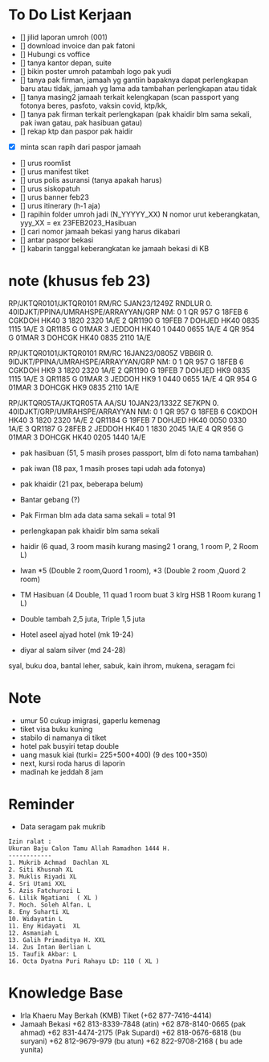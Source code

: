 # To Do List Kerjaan

- [] jilid laporan umroh (001)
- [] download invoice dan pak fatoni
- [] Hubungi cs voffice
- [] tanya kantor depan, suite 
- [] bikin poster umroh patambah logo pak yudi
- [] tanya pak firman, jamaah yg gantiin bapaknya dapat perlengkapan baru atau tidak, jamaah yg lama ada tambahan perlengkapan atau tidak
- [] tanya masing2 jamaah terkait kelengkapan (scan passport yang fotonya beres, pasfoto, vaksin covid, ktp/kk,
- [] tanya pak firman terkait perlengkapan (pak khaidir blm sama sekali, pak iwan gatau, pak hasibuan gatau)
- [] rekap ktp dan paspor pak haidir
- [x] minta scan rapih dari paspor jamaah
- [] urus roomlist
- [] urus manifest tiket
- [] urus polis asuransi (tanya apakah harus)
- [] urus siskopatuh
- [] urus banner feb23
- [] urus itinerary (h-1 aja)
- [] rapihin folder umroh jadi (N_YYYYY_XX) N nomor urut keberangkatan, yyy_XX = ex 23FEB2023_Hasibuan
- [] cari nomor jamaah bekasi yang harus dikabari
- [] antar paspor bekasi
- [] kabarin tanggal keberangkatan ke jamaah bekasi di KB

# note (khusus feb 23)

RP/JKTQR0101/JKTQR0101            RM/RC   5JAN23/1249Z   RNDLUR
0. 40IDJKT/PPINA/UMRAHSPE/ARRAYYAN/GRP  NM: 0
1  QR 957 G 18FEB 6 CGKDOH HK40      3  1820 2320   1A/E
2  QR1190 G 19FEB 7 DOHJED HK40         0835 1115   1A/E
3  QR1185 G 01MAR 3 JEDDOH HK40      1  0440 0655   1A/E
4  QR 954 G 01MAR 3 DOHCGK HK40         0835 2110   1A/E

RP/JKTQR0101/JKTQR0101            RM/RC  16JAN23/0805Z   VBB6IR
0.  9IDJKT/PPINA/UMRAHSPE/ARRAYYAN/GRP  NM: 0
1  QR 957 G 18FEB 6 CGKDOH HK9       3  1820 2320   1A/E
2  QR1190 G 19FEB 7 DOHJED HK9          0835 1115   1A/E
3  QR1185 G 01MAR 3 JEDDOH HK9       1  0440 0655   1A/E
4  QR 954 G 01MAR 3 DOHCGK HK9          0835 2110   1A/E

RP/JKTQR05TA/JKTQR05TA            AA/SU  10JAN23/1332Z   SE7KPN
0. 40IDJKT/GRP/UMRAHSPE/ARRAYYAN  NM: 0
1  QR 957 G 18FEB 6 CGKDOH HK40      3  1820 2320   1A/E
2  QR1184 G 19FEB 7 DOHJED HK40         0050 0330   1A/E
3  QR1187 G 28FEB 2 JEDDOH HK40      1  1830 2045   1A/E
4  QR 956 G 01MAR 3 DOHCGK HK40         0205 1440   1A/E

- pak hasibuan (51, 5 masih proses passport, blm di foto nama tambahan)
- pak iwan (18 pax, 1 masih proses tapi udah ada fotonya)
- pak khaidir (21 pax, beberapa belum)
- Bantar gebang (?)
- Pak Firman blm ada data sama sekali
= total 91

- perlengkapan pak khaidir blm sama sekali

- haidir (6 quad, 3 room masih kurang masing2 1 orang, 1 room P, 2 Room L)
- Iwan *5 (Double 2 room,Quord 1 room), *3 (Double 2 room ,Quord 2 room)
- TM Hasibuan (4 Double, 11 quad 1 room buat 3 klrg HSB 1 Room kurang 1 L)

- Double tambah 2,5 juta, Triple 1,5 juta

- Hotel aseel ajyad hotel (mk 19-24) 
- diyar al salam silver (md 24-28)

syal, buku doa, bantal leher, sabuk, kain ihrom, mukena, seragam fci

# Note

- umur 50 cukup imigrasi, gaperlu kemenag
- tiket visa buku kuning
- stabilo di namanya di tiket
- hotel pak busyiri tetap double
- uang masuk kiai (turki= 225+500+400) (9 des 100+350)
- next, kursi roda harus di laporin
- madinah ke jeddah 8 jam

# Reminder

- Data seragam pak mukrib

```
Izin ralat :
Ukuran Baju Calon Tamu Allah Ramadhon 1444 H.
------------
1. Mukrib Achmad  Dachlan XL
2. Siti Khusnah XL
3. Muklis Riyadi XL
4. Sri Utami XXL
5. Azis Fatchurozi L
6. Lilik Ngatiani  ( XL )
7. Moch. Soleh Alfan. L
8. Eny Suharti XL
10. Widayatin L
11. Eny Hidayati  XL
12. Asmaniah L
13. Galih Primaditya H. XXL
14. Zus Intan Berlian L
15. Taufik Akbar: L
16. Octa Dyatna Puri Rahayu LD: 110 ( XL )
```

# Knowledge Base

- Irla Khaeru May Berkah (KMB) Tiket (+62 877-7416-4414)
- Jamaah Bekasi
+62 813-8339-7848 (atin)
+62 878-8140-0665 (pak ahmad)
+62 831-4474-2175 (Pak Supardi)
+62 818-0676-6818 (bu suryani)
+62 812-9679-979 (bu atun)
+62 822-9708-2168 ( bu ade yunita)